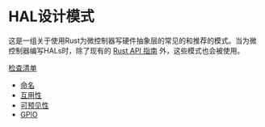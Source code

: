 # HAL设计模式

这是一组关于使用Rust为微控制器写硬件抽象层的常见的和推荐的模式。当为微控制器编写HALs时，除了现有的 [Rust API 指南] 外，这些模式也会被使用。

[Rust API 指南]: https://rust-lang.github.io/api-guidelines/

[检查清单](checklist.md)

- [命名](naming.md)
- [互用性](interoperability.md)
- [可预见性](predictability.md)
- [GPIO](gpio.md)
